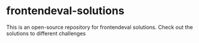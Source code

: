 # frontendeval-solutions
This is an open-source repository for frontendeval solutions. Check out the solutions to different challenges
